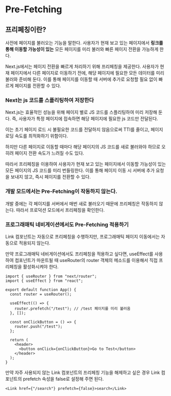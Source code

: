 # Pre-Fetching

## 프리페칭이란?

사전에 페이지를 불러오는 기능을 말한다. 사용자가 현재 보고 있는 페이지에서 **링크를 통해 이동할 가능성이 있는** 모든 페이지를 미리 불러와 빠른 페이지 전환을 가능하게 한다.

Next.js에서는 페이지 전환을 빠르게 처리하기 위해 프리페칭을 제공한다. 사용자가 현재 페이지에서 다른 페이지로 이동하기 전에, 해당 페이지에 필요한 모든 데이터를 미리 불러와 준비해 둔다. 이를 통해 페이지를 이동할 때 서버에 추가로 요청할 필요 없이 빠르게 페이지를 전환할 수 있다.

### Next는 js 코드를 스플리팅하여 저장한다

Next.js는 효율적인 성능을 위해 페이지 별로 JS 코드를 스플리팅하여 미리 저장해 둔다. 즉, 사용자가 특정 페이지에 접속하면 해당 페이지에 필요한 js 코드만 전달된다.

이는 초기 페이지 로드 시 불필요한 코드를 전달하지 않음으로써 TTI를 줄이고, 페이지 로딩 속도를 최적화하기 위함이다.

하지만 다른 페이지로 이동할 때마다 해당 페이지의 JS 코드를 새로 불러와야 하므로 오히려 페이지 전환 속도가 느려질 수도 있다.

따라서 프리페칭을 이용하여 사용자가 현재 보고 있는 페이지에서 이동할 가능성이 있는 모든 페이지의 JS 코드를 미리 번들링한다. 이를 통해 페이지 이동 시 서버에 추가 요청을 보내지 않고, 즉시 페이지를 전환할 수 있다.

### 개발 모드에서는 Pre-Fetching이 작동하지 않는다.

개발 중에는 각 페이지를 서버에서 매번 새로 불러오기 때문에 프리페칭은 작동하지 않는다. 따라서 프로덕션 모드에서 프리페칭을 확인한다.

### 프로그래매틱 네비게이션에서도 Pre-Fetching 적용하기

Link 컴포넌트는 자동으로 프리페칭을 수행하지만, 프로그래매틱 페이지 이동에서는 자동으로 적용되지 않는다.

만약 프로그래매틱 네비게이션에서도 프리페칭을 적용하고 싶다면, useEffect를 사용하여 컴포넌트가 마운트될 때 useRouter의 router 객체의 메소드를 이용해서 직접 프리페칭을 활성화시켜야 한다.

```tsx
import { useRouter } from "next/router";
import { useEffect } from "react";

export default function App() {
  const router = useRouter();

  useEffect(() => {
    router.prefetch("/test"); // /test 페이지를 미리 불러옴
  }, []);

  const onClickButton = () => {
    router.push("/test");
  };

  return (
    <header>
      <button onClick={onClickButton}>Go to Test</button>
    </header>
  );
}
```

만약 자주 사용되지 않는 Link 컴포넌트의 프리페칭 기능을 해제하고 싶은 경우 Link 컴포넌트의 prefetch 속성을 false로 설정해 주면 된다.

`<Link href={"/search"} prefetch={false}>search</Link>`
